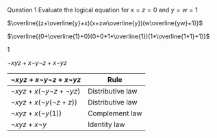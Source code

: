 Question 1
Evaluate the logical equation for 
$x = z = 0$ and $y = w = 1$

$\overline{(z+\overline{y}+x)(x+zw\overline{y})(w\overline{yw}+1)}$

$\overline{(0+\overline{1}+0)(0+0*1*\overline{1})(1*\overline{1*1}+1)}$

$1$

$\neg{x}yz+x\neg{y}\neg{z}+x\neg{y}z$ 


| $\neg{x}yz+x\neg{y}\neg{z}+x\neg{y}z$  |    Rule              |
| -------------------------------------- | ---------------- |
| $\neg{x}yz+x(\neg{y}\neg{z}+\neg{y}z)$ | Distributive law |
| $\neg{x}yz+x(\neg{y}(\neg{z}+z))$      | Distributive law |
| $\neg{x}yz+x(\neg{y}(1))$              | Complement law   |
| $\neg{x}yz+x\neg{y}$                   | Identity law     |

